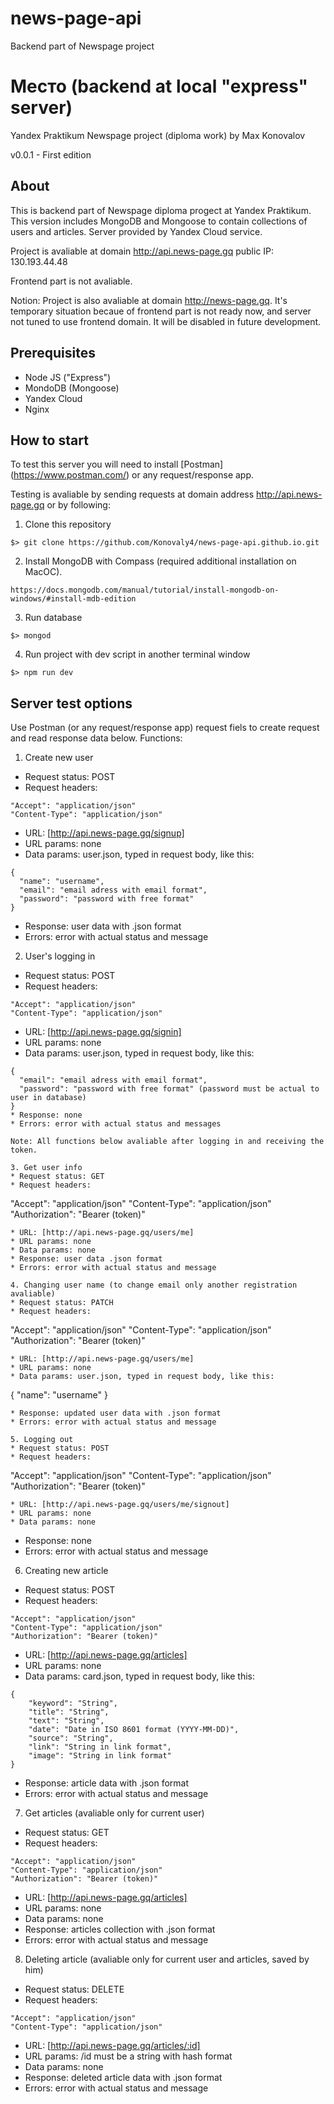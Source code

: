 # news-page-api
Backend part of Newspage project

# Место (backend at local "express" server)
Yandex Praktikum Newspage project (diploma work) by Max Konovalov

v0.0.1 - First edition

## About
This is backend part of Newspage diploma progect at Yandex Praktikum. This version includes MongoDB and Mongoose to contain collections of users and articles. Server provided by Yandex Cloud service.

Project is avaliable at domain http://api.news-page.gq public IP: 130.193.44.48

Frontend part is not avaliable.

Notion: Project is also avaliable at domain http://news-page.gq. It's temporary situation becaue of frontend part is not ready
now, and server not tuned to use frontend domain. It will be disabled in future development.

## Prerequisites

- Node JS ("Express")
- MondoDB (Mongoose)
- Yandex Cloud
- Nginx

## How to start

To test this server you will need to install [Postman] (https://www.postman.com/) or any request/response app.

Testing is avaliable by sending requests at domain address http://api.news-page.gq or by following:

1. Clone this repository
```
$> git clone https://github.com/Konovaly4/news-page-api.github.io.git
```
2. Install MongoDB with Compass (required additional installation on MacOC).
```
https://docs.mongodb.com/manual/tutorial/install-mongodb-on-windows/#install-mdb-edition
```
3. Run database
```
$> mongod
```
4. Run project with dev script in another terminal window
```
$> npm run dev
```

## Server test options

Use Postman (or any request/response app) request fiels to create request and read response data below.
Functions:

1. Create new user
* Request status: POST
* Request headers: 
```
"Accept": "application/json"
"Content-Type": "application/json"
```
* URL: [http://api.news-page.gq/signup]
* URL params: none
* Data params: user.json, typed in request body, like this:
```
{
  "name": "username",
  "email": "email adress with email format",
  "password": "password with free format"
}
```
* Response: user data with .json format
* Errors: error with actual status and message

2. User's logging in
* Request status: POST
* Request headers: 
```
"Accept": "application/json"
"Content-Type": "application/json"
```
* URL: [http://api.news-page.gq/signin]
* URL params: none
* Data params: user.json, typed in request body, like this:
```
{
  "email": "email adress with email format",
  "password": "password with free format" (password must be actual to user in database)
}
* Response: none
* Errors: error with actual status and messages

Note: All functions below avaliable after logging in and receiving the token.

3. Get user info
* Request status: GET
* Request headers: 
```
"Accept": "application/json"
"Content-Type": "application/json"
"Authorization": "Bearer (token)"
```
* URL: [http://api.news-page.gq/users/me]
* URL params: none
* Data params: none
* Response: user data .json format
* Errors: error with actual status and message

4. Changing user name (to change email only another registration avaliable)
* Request status: PATCH
* Request headers: 
```
"Accept": "application/json"
"Content-Type": "application/json"
"Authorization": "Bearer (token)"
```
* URL: [http://api.news-page.gq/users/me]
* URL params: none
* Data params: user.json, typed in request body, like this:
```
{
  "name": "username"
}
```
* Response: updated user data with .json format
* Errors: error with actual status and message

5. Logging out
* Request status: POST
* Request headers: 
```
"Accept": "application/json"
"Content-Type": "application/json"
"Authorization": "Bearer (token)"
```
* URL: [http://api.news-page.gq/users/me/signout]
* URL params: none
* Data params: none
```
* Response: none
* Errors: error with actual status and message

6. Creating new article
* Request status: POST
* Request headers: 
```
"Accept": "application/json"
"Content-Type": "application/json"
"Authorization": "Bearer (token)"
```
* URL: [http://api.news-page.gq/articles]
* URL params: none
* Data params: card.json, typed in request body, like this:
```
{
	"keyword": "String",
	"title": "String",
	"text": "String",
	"date": "Date in ISO 8601 format (YYYY-MM-DD)",
	"source": "String",
	"link": "String in link format",
	"image": "String in link format"
}
```
* Response: article data with .json format
* Errors: error with actual status and message

7. Get articles (avaliable only for current user)
* Request status: GET
* Request headers: 
```
"Accept": "application/json"
"Content-Type": "application/json"
"Authorization": "Bearer (token)"
```
* URL: [http://api.news-page.gq/articles]
* URL params: none
* Data params: none
* Response: articles collection with .json format
* Errors: error with actual status and message

8. Deleting article (avaliable only for current user and articles, saved by him) 
* Request status: DELETE
* Request headers: 
```
"Accept": "application/json"
"Content-Type": "application/json"
```
* URL: [http://api.news-page.gq/articles/:id]
* URL params: /id must be a string with hash format
* Data params: none 
* Response: deleted article data with .json format
* Errors: error with actual status and message

